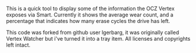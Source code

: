 This is a quick tool to display some of the information the OCZ Vertex exposes via Smart. Currently it shows the average wear count, and a percentage that indicates how many erase cycles the drive has left.

This code was forked from github user lgerbarg, it was originally called Vertex Watcher but i've turned it into a tray item. All licenses and copyrights left intact.
